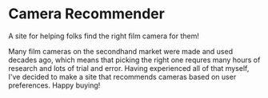 # Camera Recommender

A site for helping folks find the right film camera for them!

Many film cameras on the secondhand market were made and used decades ago, which means that picking the right one requres many hours of research and lots of trial and error. Having experienced all of that myself, I've decided to make a site that recommends cameras based on user preferences. Happy buying!
